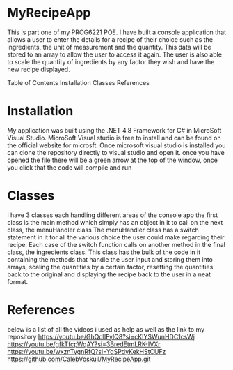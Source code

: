# MyRecipeApp
This is part one of my PROG6221 POE. I have built a console application that allows a user to enter the details for a recipe of their choice such as the ingredients, the unit of measurement and the quantity. This data will be stored to an array to allow the user to access it again. The user is also able to scale the quantity of ingredients by any factor they wish and have the new recipe displayed.

Table of Contents
Installation
Classes
References 

# Installation
My application was built using the .NET 4.8 Framework for C# in MicroSoft Visual Studio.
MicroSoft Visual studio is free to install and can be found on the official website for microsft.
Once microsoft visual studio is installed you can clone the repository directly to visual studio and open it.
once you have opened the file there will be a green arrow at the top of the window, once you click that the code will compile and run

# Classes
i have 3 classes each handling different areas of the console app
the first class is the main method which simply has an object in it to call on the next class, the menuHandler class
The menuHandler class has a switch statement in it for all the various choice the user could make regarding their recipe. Each case of the switch function calls on another method in the final class, the ingredients class.
This class has the bulk of the code in it containing the methods that handle the user input and storing them into arrays, scaling the quantities by a certain factor, resetting the quantities back to the original and displaying the recipe back to the user in a neat format.

# References 
below is a list of all the videos i used as help as well as the link to my repository
https://youtu.be/GhQdlIFylQ8?si=cKIYSWunHDC1csWj
https://youtu.be/gfkTfcpWqAY?si=3BredEtmLRK-IVXr
https://youtu.be/wxznTygnRfQ?si=YdSPdyKekHStCUFz
https://github.com/CalebVoskuil/MyRecipeApp.git
